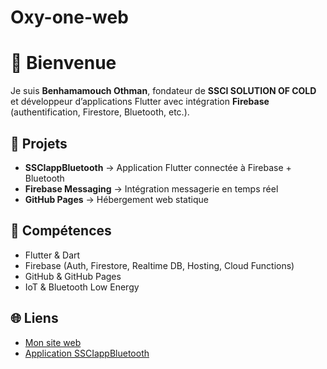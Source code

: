 # Oxy-one-web
# 👋 Bienvenue

Je suis **Benhamamouch Othman**, fondateur de **SSCI SOLUTION OF COLD** et développeur d’applications Flutter avec intégration **Firebase** (authentification, Firestore, Bluetooth, etc.).

## 🚀 Projets
- **SSCIappBluetooth** → Application Flutter connectée à Firebase + Bluetooth
- **Firebase Messaging** → Intégration messagerie en temps réel
- **GitHub Pages** → Hébergement web statique

## 🔧 Compétences
- Flutter & Dart
- Firebase (Auth, Firestore, Realtime DB, Hosting, Cloud Functions)
- GitHub & GitHub Pages
- IoT & Bluetooth Low Energy

## 🌐 Liens
- [Mon site web](https://oxyone-cloud.github.io/Benhamamouch-web/)
- [Application SSCIappBluetooth](https://oxyone-cloud.github.io/ssciappbluetooth/)
